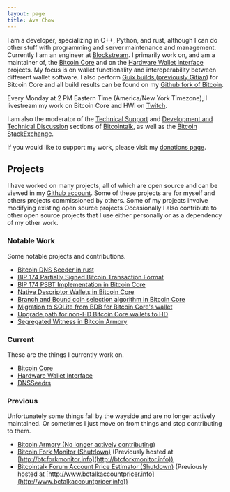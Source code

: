 ```yaml
---
layout: page
title: Ava Chow
---
```

I am a developer, specializing in C++, Python, and rust, although I can do other stuff with programming and server maintenance and management.
Currently I am an engineer at [Blockstream](https://blockstream.com/).
I primarily work on, and am a maintainer of, the [Bitcoin Core](https://bitcoincore.org) and on the [Hardware Wallet Interface](https://github.com/bitcoin-core/hwi) projects.
My focus is on wallet functionality and interoperability between different wallet software.
I also perform [Guix builds (previously Gitian)](_posts/2016-01-23-Gitian-builder.md) for Bitcoin Core and all build results can be found on my [Github fork of Bitcoin](https://github.com/achow101/bitcoin/releases).

Every Monday at 2 PM Eastern Time (America/New York Timezone), I livestream my work on Bitcoin Core and HWI on [Twitch](https://www.twitch.tv/achow101/).

I am also the moderator of the [Technical Support](https://bitcointalk.org/index.php?board=4.0) and [Development and Technical Discussion](https://bitcointalk.org/index.php?board=6.0) sections of [Bitcointalk](https://bitcointalk.org), as well as the [Bitcoin StackExchange](https://bitcoin.stackexchange.com/).

If you would like to support my work, please visit my [donations page](https://tip.achow101.com/).

## Projects

I have worked on many projects, all of which are open source and can be viewed in my [Github account](https://github.com/achow101).
Some of these projects are for myself and others projects commissioned by others.
Some of my projects involve modifying existing open source projects
Occasionally I also contribute to other open source projects that I use either personally or as a dependency of my other work.

### Notable Work

Some notable projects and contributions.

- [Bitcoin DNS Seeder in rust](https://github.com/achow101/dnsseedrs)
- [BIP 174 Partially Signed Bitcoin Transaction Format](https://github.com/bitcoin/bips/blob/master/bip-0174.mediawiki)
- [BIP 174 PSBT Implementation in Bitcoin Core](https://github.com/bitcoin/bitcoin/pull/13557)
- [Native Descriptor Wallets in Bitcoin Core](https://github.com/bitcoin/bitcoin/pull/16528)
- [Branch and Bound coin selection algorithm in Bitcoin Core](https://github.com/bitcoin/bitcoin/pull/10637)
- [Migration to SQLite from BDB for Bitcoin Core's wallet](https://github.com/bitcoin/bitcoin/pull/19077)
- [Upgrade path for non-HD Bitcoin Core wallets to HD](https://github.com/bitcoin/bitcoin/pull/12560)
- [Segregated Witness in Bitcoin Armory](https://github.com/goatpig/BitcoinArmory/pull/30)

### Current

These are the things I currently work on.

- [Bitcoin Core](https://github.com/bitcoin/bitcoin)
- [Hardware Wallet Interface](https://github.com/bitcoin-core/hwi)
- [DNSSeedrs](https://github.com/achow101/dnsseedrs)

### Previous

Unfortunately some things fall by the wayside and are no longer actively maintained.
Or sometimes I just move on from things and stop contributing to them.

 - [Bitcoin Armory (No longer actively contributing)](https://github.com/goatpig/BitcoinArmory)
 - [Bitcoin Fork Monitor (Shutdown)](https://github.com/achow101/ForkMonitor) (Previously hosted at [http://btcforkmonitor.info](http://btcforkmonitor.info))
 - [Bitcointalk Forum Account Price Estimator (Shutdown)](https://github.com/achow101/BitcointalkAccountPricer) (Previously hosted at [http://www.bctalkaccountpricer.info](http://www.bctalkaccountpricer.info))
